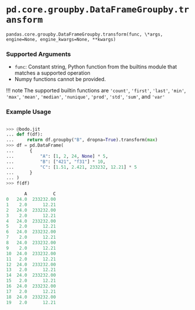 # `pd.core.groupby.DataFrameGroupby.transform`

`pandas.core.groupby.DataFrameGroupby.transform(func, \*args, engine=None, engine_kwargs=None, **kwargs)`


### Supported Arguments

- `func`: Constant string, Python function from the builtins module that matches a supported operation
- Numpy functions cannot be provided.

!!! note
    The supported builtin functions are `'count'`, `'first'`, `'last'`,
    `'min'`, `'max'`, `'mean'`, `'median'`, `'nunique'`, `'prod'`,
    `'std'`, `'sum'`, and `'var'`

### Example Usage

```py

>>> @bodo.jit
... def f(df):
...     return df.groupby("B", dropna=True).transform(max)
>>> df = pd.DataFrame(
...      {
...          "A": [1, 2, 24, None] * 5,
...          "B": ["421", "f31"] * 10,
...          "C": [1.51, 2.421, 233232, 12.21] * 5
...      }
... )
>>> f(df)

       A          C
0   24.0  233232.00
1    2.0      12.21
2   24.0  233232.00
3    2.0      12.21
4   24.0  233232.00
5    2.0      12.21
6   24.0  233232.00
7    2.0      12.21
8   24.0  233232.00
9    2.0      12.21
10  24.0  233232.00
11   2.0      12.21
12  24.0  233232.00
13   2.0      12.21
14  24.0  233232.00
15   2.0      12.21
16  24.0  233232.00
17   2.0      12.21
18  24.0  233232.00
19   2.0      12.21
```

